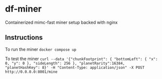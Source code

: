 # df-miner
Containerized mimc-fast miner setup backed with nginx

## Instructions

To run the miner
`docker compose up`

To test the miner
`curl --data '{"chunkFootprint": { "bottomLeft": { "x": 0, "y": 0 }, "sideLength": 256 }, "planetRarity":16384, "planetHashKey": 8}' -H "Content-Type: application/json" -X POST http://0.0.0.0:8001/mine`
